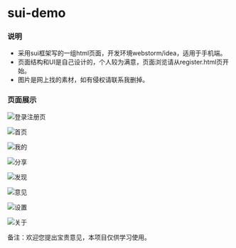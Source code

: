 # sui-demo
### 说明
* 采用sui框架写的一组html页面，开发环境webstorm/idea，适用于手机端。
* 页面结构和UI是自己设计的，个人较为满意，页面浏览请从register.html页开始。
* 图片是网上找的素材，如有侵权请联系我删掉。

### 页面展示
![登录注册页](./img/readmeImg/1.png)

![首页](./img/readmeImg/2.png)

![我的](./img/readmeImg/3.png)

![分享](./img/readmeImg/4.png)

![发现](./img/readmeImg/5.png)

![意见](./img/readmeImg/6.png)

![设置](./img/readmeImg/7.png)

![关于](./img/readmeImg/8.png)


备注：欢迎您提出宝贵意见，本项目仅供学习使用。